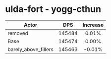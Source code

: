 # ulda-fort - yogg-cthun
| Actor | DPS | Increase |
|---|:---:|:---:|
|removed|145484|0.01%|
|Base|145474|0.00%|
|barely_above_fillers|145463|-0.01%|
